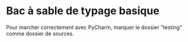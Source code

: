 # Bac à sable de typage basique

Pour marcher correctement avec PyCharm, marquer le dossier "testing" comme dossier de sources.
